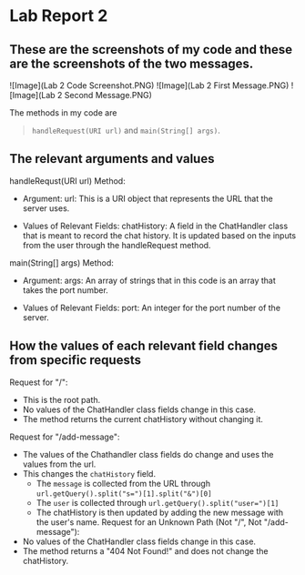 # Lab Report 2

These are the screenshots of my code and these are the screenshots of the two messages.
---
![Image](Lab 2 Code Screenshot.PNG)
![Image](Lab 2 First Message.PNG)
![Image](Lab 2 Second Message.PNG)

The methods in my code are 
> `handleRequest(URI url)` and `main(String[] args)`.

The relevant arguments and values
---
handleRequst(URI url) Method:
* Argument: url: This is a URI object that represents the URL that the server uses.

* Values of Relevant Fields: chatHistory: A field in the ChatHandler class that is meant to record the chat history. It is updated based on the inputs from the user through the handleRequest method.

main(String[] args) Method:
* Argument: args: An array of strings that in this code is an array that takes the port number.

* Values of Relevant Fields: port: An integer for the port number of the server.

How the values of each relevant field changes from specific requests
---
Request for "/":
* This is the root path.
* No values of the ChatHandler class fields change in this case.
* The method returns the current chatHistory without changing it.

Request for "/add-message":
* The values of the Chathandler class fields do change and uses the values from the url.
* This changes the `chatHistory` field.
  * The `message` is collected from the URL through
    `url.getQuery().split("s=")[1].split("&")[0]`
  * The `user` is collected through
    `url.getQuery().split("user=")[1]` 
  * The chatHistory is then updated by adding the new message with the user's name.
Request for an Unknown Path (Not "/", Not "/add-message"):
* No values of the ChatHandler class fields change in this case.
* The method returns a "404 Not Found!" and does not change the chatHistory.
